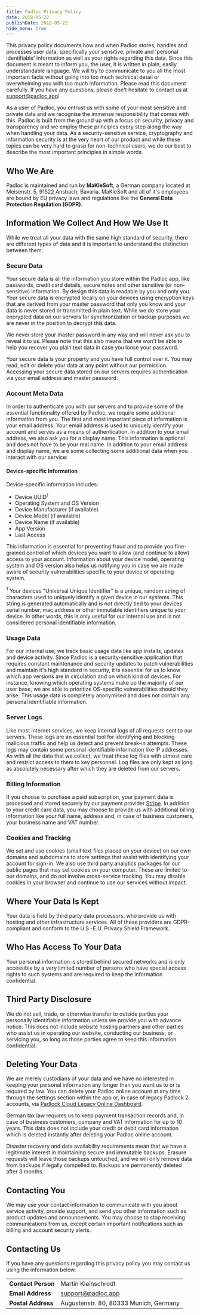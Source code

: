 ```yaml
---
title: Padloc Privacy Policy
date: 2018-05-22
publishDate: 2018-05-22
hide_menu: true
---
```


This privacy policy documents how and when Padloc stores, handles and
processes user data, specifically your sensitive, private and 'personal
identifiable' information as well as your rights regarding this data. Since
this document is meant to inform you, the user, it is written in plain, easily
understandable language. We will try to communicate to you all the most
important facts without going into too much technical detail or overwhelming
you with too much information. Please read this document carefully. If you have
any questions, please don't hesitate to contact us at
[support@padloc.app](support@padloc.app)!

As a user of Padloc, you entrust us with some of your most sensitive and
private data and we recognise the immense responsibility that comes with this.
Padloc is built from the ground up with a focus on security, privacy
and transparency and we employ these principles every step along the way
when handling your data. As a security-sensitive service, cryptography and
information security is at the very heart of our product and while these
topics can be very hard to grasp for non-technical users, we do our best
to describe the most important principles in simple words.

## Who We Are

Padloc is maintained and run by **MaKleSoft**, a German company located at
Meisenstr. 5, 91522 Ansbach, Bavaria. MaKleSoft and all of it's employees are
bound by EU privacy laws and regulations like the **General Data
Protection Regulation (GDPR)**.

## Information We Collect And How We Use It

While we treat all your data with the same high standard of security,
there are different types of data and it is important to understand
the distinction between them.

### Secure Data

Your secure data is all the information you store within the Padloc app, like passwords, credit card details, secure
notes and other sensitive (or non-sensitive) information. By design this data is readable by you and only you. Your
secure data is encrypted locally on your devices using encryption keys that are derived from your master password that
only you know and your data is never stored or transmitted in plain text. While we do store your encrypted data on our
servers for synchronization or backup purposes we are never in the position to decrypt this data.

We never store your master password in any way and will never ask you to reveal it to us. Please note that this also
means that we won't be able to help you recover you plain text data in case you loose your password.

Your secure data is your property and you have full control over it. You may read, edit or delete your data at any point
without our permission. Accessing your secure data stored on our servers requires authentication via your email address
and master password.

### Account Meta Data

In order to authenticate you with our servers and to provide some of the essential functionality offered by Padloc, we
require some additional information from you. The first and most important piece of information is your email address.
Your email address is used to uniquely identify your account and serves as a means of authentication. In addition to
your email address, we also ask you for a display name. This information is optional and does not have to be your real
name. In addition to your email address and display name, we are some collecting some additional data when you interact with
our service:

#### Device-specific Information

Device-specific information includes:

- Device UUID<sup>1</sup>
- Operating System and OS Version
- Device Manufacturer (if available)
- Device Model (if available)
- Device Name (if available)
- App Version
- Last Access

This information is essential for preventing fraud and to provide you
fine-grained control of which devices you want to allow (and continue to allow)
access to your account. Information about your device model, operating
system and OS version also helps us notifying you in case we are made aware
of security vulnerabilities specific to your device or operating system.

<sup>1</sup> Your devices "Universal Unique Identifier" is a unique, random
string of characters used to uniquely identify a given device in our systems.
This string is generated automatically and is _not_ directly tied to your devices
serial number, mac address or other immutable identifiers unique to your device.
In other words, this is only useful for our internal use and is not considered
personal identifiable information.

### Usage Data

For our internal use, we track basic usage data like app installs, updates
and device activity. Since Padloc is a security-sensitive application that
requires constant maintenance and security updates to patch vulnerabilities and
maintain it's high standard in security, it is essential for us to know which
app versions are in circulation and on which kind of devices. For instance,
knowing which operating systems make up the majority of our user base, we are
able to prioritize OS-specific vulnerabilities should they arise. This usage
data is completely anonymised and does not contain any personal identifiable
information.

### Server Logs

Like most internet services, we keep internal logs of all requests sent to our
servers. These logs are an essential tool for identifying and blocking
malicious traffic and help us detect and prevent break-in attempts. These logs
may contain some personal identifiable information like IP addresses.
As with all the data that we collect, we treat these log files with utmost care
and restrict access to them to key personnel. Log files are only kept as long
as absolutely necessary after which they are deleted from our servers.

### Billing Information

If you choose to purchase a paid subscription, your payment data is processed
and stored securely by our payment provider [Stripe](https://stripe.com). In
addition to your credit card data, you may choose to provide us with additional
billing information like your full name, address and, in case of business
customers, your business name and VAT number.

### Cookies and Tracking

We set and use cookies (small text files placed on your device) on our own
domains and subdomains to store settings that assist with identifying your
account for sign-in. We also use third party analytics packages for our public
pages that may set cookies on your computer. These are limited to our domains,
and do not involve cross-service tracking. You may disable cookies in your
browser and continue to use our services without impact.

## Where Your Data Is Kept

Your data is held by third party data processors, who provide us with hosting
and other infrastructure services. All of these providers are GDPR-compliant
and conform to the U.S.-E.U. Privacy Shield Framework.

## Who Has Access To Your Data

Your personal information is stored behind secured networks and is only
accessible by a very limited number of persons who have special access rights
to such systems and are required to keep the information confidential.

## Third Party Disclosure

We do not sell, trade, or otherwise transfer to outside parties your personally
identifiable information unless we provide you with advance notice. This does
not include website hosting partners and other parties who assist us in
operating our website, conducting our business, or servicing you, so long as
those parties agree to keep this information confidential.

## Deleting Your Data

We are merely custodians of your data and we have no interested in keeping your personal information any longer than you
want us to or is required by law. You can delete your Padloc online account at any time through the settings section
within the app or, in case of legacy Padlock 2 accounts, via [Padlock Cloud Legacy Online
Dashboard](https://cloud.padlock.io/dashboard/).

German tax law requires us to keep payment transaction records and, in case of business customers, company and VAT
information for up to 10 years. This data does not include your credit or debit card information which is deleted
instantly after deleting your Padloc online account.

Disaster recovery and data availability requirements mean that we have a legitimate interest in maintaining secure and
immutable backups. Erasure requests will leave those backups untouched, and we will only remove data from backups if
legally compelled to. Backups are permanently deleted after 3 months.

## Contacting You

We may use your contact information to communicate with you about service activity, provide support, and send you other
information such as product updates and announcements. You may choose to stop receiving communications from us, except
certain important notifications such as billing and account security alerts.

## Contacting Us

If you have any questions regarding this privacy policy you may contact us
using the information below.

|                    |                                        |
| ------------------ | -------------------------------------- |
| **Contact Person** | Martin Kleinschrodt                    |
| **Email Address**  | support@padloc.app                     |
| **Postal Address** | Augustenstr. 80, 80333 Munich, Germany |
